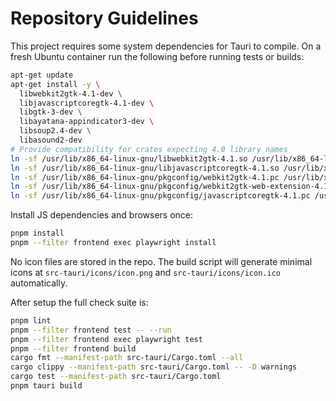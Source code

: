 # Repository Guidelines

This project requires some system dependencies for Tauri to compile. On a fresh Ubuntu
container run the following before running tests or builds:

```bash
apt-get update
apt-get install -y \
  libwebkit2gtk-4.1-dev \
  libjavascriptcoregtk-4.1-dev \
  libgtk-3-dev \
  libayatana-appindicator3-dev \
  libsoup2.4-dev \
  libasound2-dev
# Provide compatibility for crates expecting 4.0 library names
ln -sf /usr/lib/x86_64-linux-gnu/libwebkit2gtk-4.1.so /usr/lib/x86_64-linux-gnu/libwebkit2gtk-4.0.so
ln -sf /usr/lib/x86_64-linux-gnu/libjavascriptcoregtk-4.1.so /usr/lib/x86_64-linux-gnu/libjavascriptcoregtk-4.0.so
ln -sf /usr/lib/x86_64-linux-gnu/pkgconfig/webkit2gtk-4.1.pc /usr/lib/x86_64-linux-gnu/pkgconfig/webkit2gtk-4.0.pc
ln -sf /usr/lib/x86_64-linux-gnu/pkgconfig/webkit2gtk-web-extension-4.1.pc /usr/lib/x86_64-linux-gnu/pkgconfig/webkit2gtk-web-extension-4.0.pc
ln -sf /usr/lib/x86_64-linux-gnu/pkgconfig/javascriptcoregtk-4.1.pc /usr/lib/x86_64-linux-gnu/pkgconfig/javascriptcoregtk-4.0.pc
```

Install JS dependencies and browsers once:

```bash
pnpm install
pnpm --filter frontend exec playwright install
```

No icon files are stored in the repo. The build script will generate minimal
icons at `src-tauri/icons/icon.png` and `src-tauri/icons/icon.ico`
automatically.

After setup the full check suite is:

```bash
pnpm lint
pnpm --filter frontend test -- --run
pnpm --filter frontend exec playwright test
pnpm --filter frontend build
cargo fmt --manifest-path src-tauri/Cargo.toml --all
cargo clippy --manifest-path src-tauri/Cargo.toml -- -D warnings
cargo test --manifest-path src-tauri/Cargo.toml
pnpm tauri build
```
